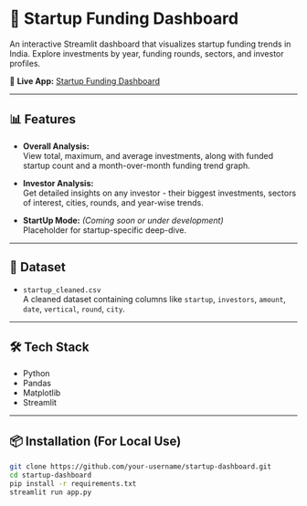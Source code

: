# 🚀 Startup Funding Dashboard

An interactive Streamlit dashboard that visualizes startup funding trends in India. Explore investments by year, funding rounds, sectors, and investor profiles.

🔴 **Live App:** [Startup Funding Dashboard](https://iswjcdzc4zzeabay4becrb.streamlit.app/)

---

## 📊 Features

- **Overall Analysis:**  
  View total, maximum, and average investments, along with funded startup count and a month-over-month funding trend graph.

- **Investor Analysis:**  
  Get detailed insights on any investor - their biggest investments, sectors of interest, cities, rounds, and year-wise trends.

- **StartUp Mode:** *(Coming soon or under development)*  
  Placeholder for startup-specific deep-dive.

---

## 📁 Dataset

- `startup_cleaned.csv`  
  A cleaned dataset containing columns like `startup`, `investors`, `amount`, `date`, `vertical`, `round`, `city`.

---

## 🛠 Tech Stack

- Python
- Pandas
- Matplotlib
- Streamlit

---

## 📦 Installation (For Local Use)

```bash
git clone https://github.com/your-username/startup-dashboard.git
cd startup-dashboard
pip install -r requirements.txt
streamlit run app.py
